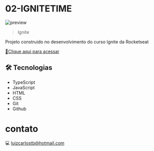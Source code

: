 # 02-IGNITETIME 

![preview]()

> Ignite

Projeto construido no desenvolvimento do curso Ignite da Rocketseat


[🔗Clique aqui para acessar](https://luizctb.github.io/02-ignitetime/)

## 🛠️ Tecnologias 

- TypeScript
- JavaScript
- HTML
- CSS
- Git
- Github

# contato 

💻 luizcarlostb@hotmail.com